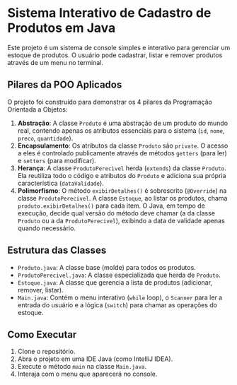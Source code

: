 # Sistema Interativo de Cadastro de Produtos em Java

Este projeto é um sistema de console simples e interativo para gerenciar um estoque de produtos. O usuário pode cadastrar, listar e remover produtos através de um menu no terminal.

##  Pilares da POO Aplicados

O projeto foi construído para demonstrar os 4 pilares da Programação Orientada a Objetos:

1.  **Abstração**: A classe `Produto` é uma abstração de um produto do mundo real, contendo apenas os atributos essenciais para o sistema (`id`, `nome`, `preco`, `quantidade`).
2.  **Encapsulamento**: Os atributos da classe `Produto` são `private`. O acesso a eles é controlado publicamente através de métodos `getters` (para ler) e `setters` (para modificar).
3.  **Herança**: A classe `ProdutoPerecivel` herda (`extends`) da classe `Produto`. Ela reutiliza todo o código e atributos do `Produto` e adiciona sua própria característica (`dataValidade`).
4.  **Polimorfismo**: O método `exibirDetalhes()` é sobrescrito (`@Override`) na classe `ProdutoPerecivel`. A classe `Estoque`, ao listar os produtos, chama `produto.exibirDetalhes()` para cada item. O Java, em tempo de execução, decide qual versão do método deve chamar (a da classe `Produto` ou a da `ProdutoPerecivel`), exibindo a data de validade apenas quando necessário.

## Estrutura das Classes

-   `Produto.java`: A classe base (molde) para todos os produtos.
-   `ProdutoPerecivel.java`: A classe especializada que herda de `Produto`.
-   `Estoque.java`: A classe que gerencia a lista de produtos (adicionar, remover, listar).
-   `Main.java`: Contém o menu interativo (`while` loop), o `Scanner` para ler a entrada do usuário e a lógica (`switch`) para chamar as operações do estoque.

## Como Executar

1.  Clone o repositório.
2.  Abra o projeto em uma IDE Java (como IntelliJ IDEA).
3.  Execute o método `main` na classe `Main.java`.
4.  Interaja com o menu que aparecerá no console.